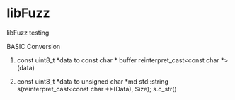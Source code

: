 # libFuzz
libFuzz testing



BASIC Conversion 
1. const uint8_t *data to  const char * buffer
	reinterpret_cast<const char *>(data)
	
2. 	const uint8_t *data to unsigned char *md
	std::string s(reinterpret_cast<const char *>(Data), Size);
	s.c_str()
